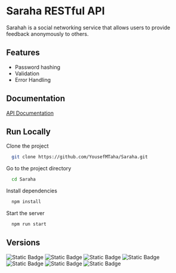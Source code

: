 # Saraha RESTful API

Sarahah is a social networking service that allows users to provide feedback anonymously to others.

## Features

- Password hashing
- Validation
- Error Handling



## Documentation

[API Documentation](https://documenter.getpostman.com/view/25674968/2s9YJdX3MR)


## Run Locally

Clone the project

```bash
  git clone https://github.com/YousefMTaha/Saraha.git
```

Go to the project directory

```bash
  cd Saraha
```

Install dependencies

```bash
  npm install
```

Start the server

```bash
  npm run start
```


## Versions

<img alt="Static Badge" src="https://img.shields.io/badge/bcryptjs-2.4.3-blue"> <img alt="Static Badge" src="https://img.shields.io/badge/crypto--js-4.1.1-yellow">
<img alt="Static Badge" src="https://img.shields.io/badge/dotenv-16.3.1-yellow"> <img alt="Static Badge" src="https://img.shields.io/badge/express-4.18.2-red">
<img alt="Static Badge" src="https://img.shields.io/badge/http--status--codes-2.2.0-yellow"> <img alt="Static Badge" src="https://img.shields.io/badge/joi-17.10.1-blue">
<img alt="Static Badge" src="https://img.shields.io/badge/mongoose-7.3.1-red">


